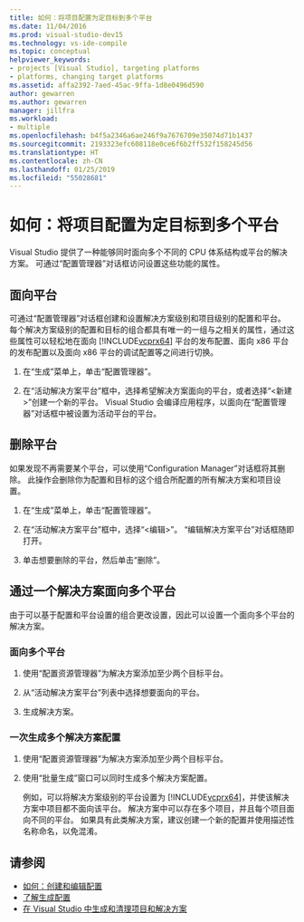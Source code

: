 ```yaml
---
title: 如何：将项目配置为定目标到多个平台
ms.date: 11/04/2016
ms.prod: visual-studio-dev15
ms.technology: vs-ide-compile
ms.topic: conceptual
helpviewer_keywords:
- projects [Visual Studio], targeting platforms
- platforms, changing target platforms
ms.assetid: affa2392-7aed-45ac-9ffa-1d8e0496d590
author: gewarren
ms.author: gewarren
manager: jillfra
ms.workload:
- multiple
ms.openlocfilehash: b4f5a2346a6ae246f9a7676709e35074d71b1437
ms.sourcegitcommit: 2193323efc608118e0ce6f6b2ff532f158245d56
ms.translationtype: HT
ms.contentlocale: zh-CN
ms.lasthandoff: 01/25/2019
ms.locfileid: "55028681"
---
```

# <a name="how-to-configure-projects-to-target-multiple-platforms"></a>如何：将项目配置为定目标到多个平台

Visual Studio 提供了一种能够同时面向多个不同的 CPU 体系结构或平台的解决方案。 可通过“配置管理器”对话框访问设置这些功能的属性。

## <a name="target-a-platform"></a>面向平台

可通过“配置管理器”对话框创建和设置解决方案级别和项目级别的配置和平台。 每个解决方案级别的配置和目标的组合都具有唯一的一组与之相关的属性，通过这些属性可以轻松地在面向 [!INCLUDE[vcprx64](../extensibility/internals/includes/vcprx64_md.md)] 平台的发布配置、面向 x86 平台的发布配置以及面向 x86 平台的调试配置等之间进行切换。

1.  在“生成”菜单上，单击“配置管理器”。

2.  在“活动解决方案平台”框中，选择希望解决方案面向的平台，或者选择“\<新建>”创建一个新的平台。 Visual Studio 会编译应用程序，以面向在“配置管理器”对话框中被设置为活动平台的平台。

## <a name="remove-a-platform"></a>删除平台

如果发现不再需要某个平台，可以使用“Configuration Manager”对话框将其删除。 此操作会删除你为配置和目标的这个组合所配置的所有解决方案和项目设置。

1.  在“生成”菜单上，单击“配置管理器”。

2.  在“活动解决方案平台”框中，选择“\<编辑>”。 “编辑解决方案平台”对话框随即打开。

3.  单击想要删除的平台，然后单击“删除”。

## <a name="target-multiple-platforms-with-one-solution"></a>通过一个解决方案面向多个平台

由于可以基于配置和平台设置的组合更改设置，因此可以设置一个面向多个平台的解决方案。

### <a name="to-target-multiple-platforms"></a>面向多个平台

1.  使用“配置资源管理器”为解决方案添加至少两个目标平台。

2.  从“活动解决方案平台”列表中选择想要面向的平台。

3.  生成解决方案。

### <a name="to-build-multiple-solution-configurations-at-once"></a>一次生成多个解决方案配置

1. 使用“配置资源管理器”为解决方案添加至少两个目标平台。

2. 使用“批量生成”窗口可以同时生成多个解决方案配置。

   例如，可以将解决方案级别的平台设置为 [!INCLUDE[vcprx64](../extensibility/internals/includes/vcprx64_md.md)]，并使该解决方案中项目都不面向该平台。 解决方案中可以存在多个项目，并且每个项目面向不同的平台。 如果具有此类解决方案，建议创建一个新的配置并使用描述性名称命名，以免混淆。

## <a name="see-also"></a>请参阅

- [如何：创建和编辑配置](../ide/how-to-create-and-edit-configurations.md)
- [了解生成配置](../ide/understanding-build-configurations.md)
- [在 Visual Studio 中生成和清理项目和解决方案](../ide/building-and-cleaning-projects-and-solutions-in-visual-studio.md)
